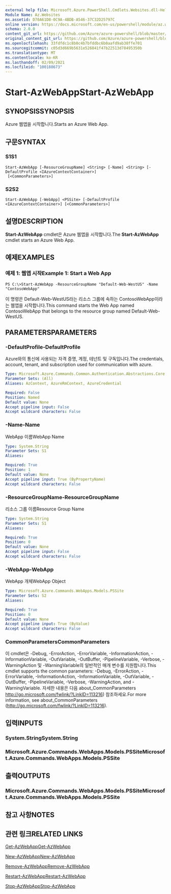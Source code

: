 ```yaml
---
external help file: Microsoft.Azure.PowerShell.Cmdlets.Websites.dll-Help.xml
Module Name: Az.Websites
ms.assetid: D70A61D8-0C9A-4BDB-A546-37C32D25797C
online version: https://docs.microsoft.com/en-us/powershell/module/az.websites/start-azwebapp
schema: 2.0.0
content_git_url: https://github.com/Azure/azure-powershell/blob/master/src/Websites/Websites/help/Start-AzWebApp.md
original_content_git_url: https://github.com/Azure/azure-powershell/blob/master/src/Websites/Websites/help/Start-AzWebApp.md
ms.openlocfilehash: 33fdfdc1c8b0c4b7bfddbc6b0aafd9ab38ffe701
ms.sourcegitcommit: c05d3d669b5631e526841f47b22513d78495350b
ms.translationtype: MT
ms.contentlocale: ko-KR
ms.lasthandoff: 02/09/2021
ms.locfileid: "100188673"
---
```

# <span data-ttu-id="8d0d5-101">Start-AzWebApp</span><span class="sxs-lookup"><span data-stu-id="8d0d5-101">Start-AzWebApp</span></span>

## <span data-ttu-id="8d0d5-102">SYNOPSIS</span><span class="sxs-lookup"><span data-stu-id="8d0d5-102">SYNOPSIS</span></span>
<span data-ttu-id="8d0d5-103">Azure 웹앱을 시작합니다.</span><span class="sxs-lookup"><span data-stu-id="8d0d5-103">Starts an Azure Web App.</span></span>

## <span data-ttu-id="8d0d5-104">구문</span><span class="sxs-lookup"><span data-stu-id="8d0d5-104">SYNTAX</span></span>

### <span data-ttu-id="8d0d5-105">S1</span><span class="sxs-lookup"><span data-stu-id="8d0d5-105">S1</span></span>
```
Start-AzWebApp [-ResourceGroupName] <String> [-Name] <String> [-DefaultProfile <IAzureContextContainer>]
 [<CommonParameters>]
```

### <span data-ttu-id="8d0d5-106">S2</span><span class="sxs-lookup"><span data-stu-id="8d0d5-106">S2</span></span>
```
Start-AzWebApp [-WebApp] <PSSite> [-DefaultProfile <IAzureContextContainer>] [<CommonParameters>]
```

## <span data-ttu-id="8d0d5-107">설명</span><span class="sxs-lookup"><span data-stu-id="8d0d5-107">DESCRIPTION</span></span>
<span data-ttu-id="8d0d5-108">**Start-AzWebApp** cmdlet은 Azure 웹앱을 시작합니다.</span><span class="sxs-lookup"><span data-stu-id="8d0d5-108">The **Start-AzWebApp** cmdlet starts an Azure Web App.</span></span>

## <span data-ttu-id="8d0d5-109">예제</span><span class="sxs-lookup"><span data-stu-id="8d0d5-109">EXAMPLES</span></span>

### <span data-ttu-id="8d0d5-110">예제 1: 웹앱 시작</span><span class="sxs-lookup"><span data-stu-id="8d0d5-110">Example 1: Start a Web App</span></span>
```
PS C:\>Start-AzWebApp -ResourceGroupName "Default-Web-WestUS" -Name "ContosoWebApp"
```

<span data-ttu-id="8d0d5-111">이 명령은 Default-Web-WestUS라는 리소스 그룹에 속하는 ContosoWebApp이라는 웹앱을 시작합니다.</span><span class="sxs-lookup"><span data-stu-id="8d0d5-111">This command starts the Web App named ContosoWebApp that belongs to the resource group named Default-Web-WestUS.</span></span>

## <span data-ttu-id="8d0d5-112">PARAMETERS</span><span class="sxs-lookup"><span data-stu-id="8d0d5-112">PARAMETERS</span></span>

### <span data-ttu-id="8d0d5-113">-DefaultProfile</span><span class="sxs-lookup"><span data-stu-id="8d0d5-113">-DefaultProfile</span></span>
<span data-ttu-id="8d0d5-114">Azure와의 통신에 사용되는 자격 증명, 계정, 테넌트 및 구독입니다.</span><span class="sxs-lookup"><span data-stu-id="8d0d5-114">The credentials, account, tenant, and subscription used for communication with azure.</span></span>

```yaml
Type: Microsoft.Azure.Commands.Common.Authentication.Abstractions.Core.IAzureContextContainer
Parameter Sets: (All)
Aliases: AzContext, AzureRmContext, AzureCredential

Required: False
Position: Named
Default value: None
Accept pipeline input: False
Accept wildcard characters: False
```

### <span data-ttu-id="8d0d5-115">-Name</span><span class="sxs-lookup"><span data-stu-id="8d0d5-115">-Name</span></span>
<span data-ttu-id="8d0d5-116">WebApp 이름</span><span class="sxs-lookup"><span data-stu-id="8d0d5-116">WebApp Name</span></span>

```yaml
Type: System.String
Parameter Sets: S1
Aliases:

Required: True
Position: 1
Default value: None
Accept pipeline input: True (ByPropertyName)
Accept wildcard characters: False
```

### <span data-ttu-id="8d0d5-117">-ResourceGroupName</span><span class="sxs-lookup"><span data-stu-id="8d0d5-117">-ResourceGroupName</span></span>
<span data-ttu-id="8d0d5-118">리소스 그룹 이름</span><span class="sxs-lookup"><span data-stu-id="8d0d5-118">Resource Group Name</span></span>

```yaml
Type: System.String
Parameter Sets: S1
Aliases:

Required: True
Position: 0
Default value: None
Accept pipeline input: False
Accept wildcard characters: False
```

### <span data-ttu-id="8d0d5-119">-WebApp</span><span class="sxs-lookup"><span data-stu-id="8d0d5-119">-WebApp</span></span>
<span data-ttu-id="8d0d5-120">WebApp 개체</span><span class="sxs-lookup"><span data-stu-id="8d0d5-120">WebApp Object</span></span>

```yaml
Type: Microsoft.Azure.Commands.WebApps.Models.PSSite
Parameter Sets: S2
Aliases:

Required: True
Position: 0
Default value: None
Accept pipeline input: True (ByValue)
Accept wildcard characters: False
```

### <span data-ttu-id="8d0d5-121">CommonParameters</span><span class="sxs-lookup"><span data-stu-id="8d0d5-121">CommonParameters</span></span>
<span data-ttu-id="8d0d5-122">이 cmdlet은 -Debug, -ErrorAction, -ErrorVariable, -InformationAction, -InformationVariable, -OutVariable, -OutBuffer, -PipelineVariable, -Verbose, -WarningAction 및 -WarningVariable의 일반적인 매개 변수를 지원합니다.</span><span class="sxs-lookup"><span data-stu-id="8d0d5-122">This cmdlet supports the common parameters: -Debug, -ErrorAction, -ErrorVariable, -InformationAction, -InformationVariable, -OutVariable, -OutBuffer, -PipelineVariable, -Verbose, -WarningAction, and -WarningVariable.</span></span> <span data-ttu-id="8d0d5-123">자세한 내용은 다음 about_CommonParameters http://go.microsoft.com/fwlink/?LinkID=113216) 참조하세요.</span><span class="sxs-lookup"><span data-stu-id="8d0d5-123">For more information, see about_CommonParameters (http://go.microsoft.com/fwlink/?LinkID=113216).</span></span>

## <span data-ttu-id="8d0d5-124">입력</span><span class="sxs-lookup"><span data-stu-id="8d0d5-124">INPUTS</span></span>

### <span data-ttu-id="8d0d5-125">System.String</span><span class="sxs-lookup"><span data-stu-id="8d0d5-125">System.String</span></span>

### <span data-ttu-id="8d0d5-126">Microsoft.Azure.Commands.WebApps.Models.PSSite</span><span class="sxs-lookup"><span data-stu-id="8d0d5-126">Microsoft.Azure.Commands.WebApps.Models.PSSite</span></span>

## <span data-ttu-id="8d0d5-127">출력</span><span class="sxs-lookup"><span data-stu-id="8d0d5-127">OUTPUTS</span></span>

### <span data-ttu-id="8d0d5-128">Microsoft.Azure.Commands.WebApps.Models.PSSite</span><span class="sxs-lookup"><span data-stu-id="8d0d5-128">Microsoft.Azure.Commands.WebApps.Models.PSSite</span></span>

## <span data-ttu-id="8d0d5-129">참고 사항</span><span class="sxs-lookup"><span data-stu-id="8d0d5-129">NOTES</span></span>

## <span data-ttu-id="8d0d5-130">관련 링크</span><span class="sxs-lookup"><span data-stu-id="8d0d5-130">RELATED LINKS</span></span>

[<span data-ttu-id="8d0d5-131">Get-AzWebApp</span><span class="sxs-lookup"><span data-stu-id="8d0d5-131">Get-AzWebApp</span></span>](./Get-AzWebApp.md)

[<span data-ttu-id="8d0d5-132">New-AzWebApp</span><span class="sxs-lookup"><span data-stu-id="8d0d5-132">New-AzWebApp</span></span>](./New-AzWebApp.md)

[<span data-ttu-id="8d0d5-133">Remove-AzWebApp</span><span class="sxs-lookup"><span data-stu-id="8d0d5-133">Remove-AzWebApp</span></span>](./Remove-AzWebApp.md)

[<span data-ttu-id="8d0d5-134">Restart-AzWebApp</span><span class="sxs-lookup"><span data-stu-id="8d0d5-134">Restart-AzWebApp</span></span>](./Restart-AzWebApp.md)

[<span data-ttu-id="8d0d5-135">Stop-AzWebApp</span><span class="sxs-lookup"><span data-stu-id="8d0d5-135">Stop-AzWebApp</span></span>](./Stop-AzWebApp.md)


